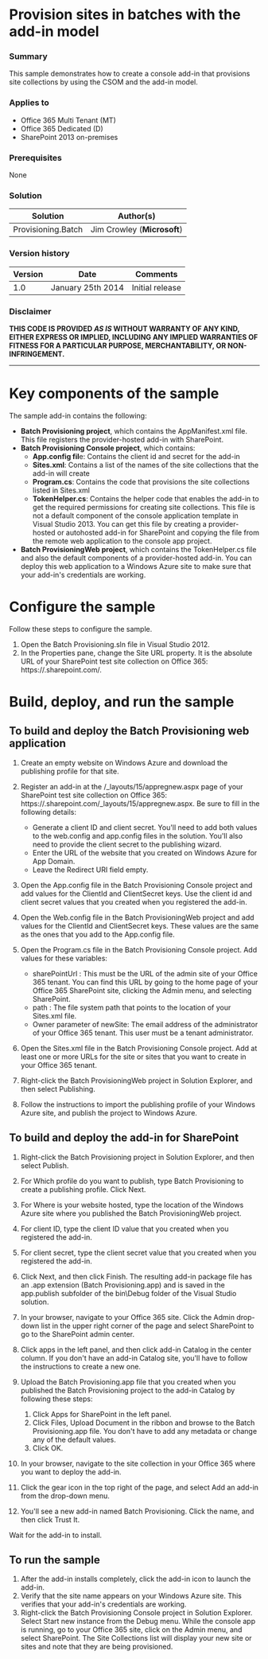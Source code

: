# Provision sites in batches with the add-in model #

### Summary ###
This sample demonstrates how to create a console add-in that provisions site collections by using the CSOM and the add-in model.

### Applies to ###
-  Office 365 Multi Tenant (MT)
-  Office 365 Dedicated (D)
-  SharePoint 2013 on-premises


### Prerequisites ###
None

### Solution ###
Solution | Author(s)
---------|----------
Provisioning.Batch | Jim Crowley (**Microsoft**)

### Version history ###
Version  | Date | Comments
---------| -----| --------
1.0  | January 25th 2014 | Initial release

### Disclaimer ###
**THIS CODE IS PROVIDED *AS IS* WITHOUT WARRANTY OF ANY KIND, EITHER EXPRESS OR IMPLIED, INCLUDING ANY IMPLIED WARRANTIES OF FITNESS FOR A PARTICULAR PURPOSE, MERCHANTABILITY, OR NON-INFRINGEMENT.**


----------

# Key components of the sample #

The sample add-in contains the following:

- **Batch Provisioning project**, which contains the AppManifest.xml file. This file registers the provider-hosted add-in with SharePoint.
- **Batch Provisioning Console project**, which contains:
    - **App.config fil**e: Contains the client id and secret for the add-in
    - **Sites.xml**: Contains a list of the names of the site collections that the add-in will create
    - **Program.cs**: Contains the code that provisions the site collections listed in Sites.xml
    - **TokenHelper.cs**: Contains the helper code that enables the add-in to get the required permissions for creating site collections. This file is not a default component of the console application template in Visual Studio 2013. You can get this file by creating a provider-hosted or autohosted add-in for SharePoint and copying the file from the remote web application to the console app project.
- **Batch ProvisioningWeb project**, which contains the TokenHelper.cs file and also the default components of a provider-hosted add-in. You can deploy this web application to a Windows Azure site to make sure that your add-in's credentials are working.

# Configure the sample #
Follow these steps to configure the sample.

1. Open the Batch Provisioning.sln file in Visual Studio 2012.
2. In the Properties pane, change the Site URL property. It is the absolute URL of your SharePoint test site collection on Office 365: https://<my tenant>.sharepoint.com/.


# Build, deploy, and run the sample #
## To build and deploy the Batch Provisioning web application ##

1. Create an empty website on Windows Azure and download the publishing profile for that site.
2. Register an add-in at the /_layouts/15/appregnew.aspx page of your SharePoint test site collection on Office 365: https://<my tenant>.sharepoint.com/_layouts/15/appregnew.aspx. Be sure to fill in the following details:

    - Generate a client ID and client secret. You'll need to add both values to the  web.config and app.config files in the solution. You'll also need to provide the client secret to the publishing wizard.
    - Enter the URL of the website that you created on Windows Azure for App Domain.
    - Leave the Redirect URI field empty.

3. Open the App.config file in the Batch Provisioning Console project and add values for the ClientId and ClientSecret keys. Use the client id and client secret values that you created when you registered the add-in.
4. Open the Web.config file in the Batch ProvisioningWeb project and add values for the ClientId and ClientSecret keys. These values are the same as the ones that you add to the App.config file.
5. Open the Program.cs file in the Batch Provisioning Console project. Add values for these variables:

    - sharePointUrl : This must be the URL of the admin site of your Office 365 tenant. You can find this URL by going to the home page of your Office 365 SharePoint site, clicking the Admin menu, and selecting SharePoint.
    - path : The file system path that points to the location of your Sites.xml file.
    - Owner parameter of newSite: The email address of the administrator of your Office 365 tenant. This user must be a tenant administrator.

6. Open the Sites.xml file in the Batch Provisioning Console project. Add at least one or more URLs for the site or sites that you want to create in your Office 365 tenant.
7. Right-click the Batch ProvisioningWeb project in Solution Explorer, and then select Publishing.
8. Follow the instructions to import the publishing profile of your Windows Azure site, and publish the project to Windows Azure.


## To build and deploy the add-in for SharePoint ##

1. Right-click the Batch Provisioning project in Solution Explorer, and then select Publish.
2. For Which profile do you want to publish, type Batch Provisioning to create a publishing profile. Click Next.
3. For Where is your website hosted, type the location of the Windows Azure site where you published the Batch ProvisioningWeb project.
4. For client ID, type the client ID value that you created when you registered the add-in.
5. For client secret, type the client secret value that you created when you registered the add-in.
6. Click Next, and then click Finish. The resulting add-in package file has an .app extension (Batch Provisioning.app) and is saved in the app.publish subfolder of the bin\Debug folder of the Visual Studio solution.
7. In your browser, navigate to your Office 365 site. Click the Admin drop-down list in the upper right corner of the page and select SharePoint to go to the SharePoint admin center.
8. Click apps in the left panel, and then click add-in Catalog in the center column. If you don't have an add-in Catalog site, you'll have to follow the instructions to create a new one.
9. Upload the Batch Provisioning.app file that you created when you published the Batch Provisioning project to the add-in Catalog by following these steps:

    1. Click Apps for SharePoint in the left panel.
    2. Click Files, Upload Document in the ribbon and browse to the Batch Provisioning.app file. You don't have to add any metadata or change any of the default values. 
    3. Click OK.
10. In your browser, navigate to the site collection in your Office 365 where you want to deploy the add-in.
11. Click the gear icon in the top right of the page, and select Add an add-in from the drop-down menu.
12. You'll see a new add-in named Batch Provisioning. Click the name, and then click Trust It.

Wait for the add-in to install.

## To run the sample ##

1. After the add-in installs completely, click the add-in icon to launch the add-in.
2. Verify that the site name appears on your Windows Azure site. This verifies that your add-in's credentials are working.
3. Right-click the Batch Provisioning Console project in Solution Explorer. Select Start new instance from the Debug menu. While the console app is running, go to your Office 365 site, click on the Admin menu, and select SharePoint. The Site Collections list will display your new site or sites and note that they are being provisioned.



